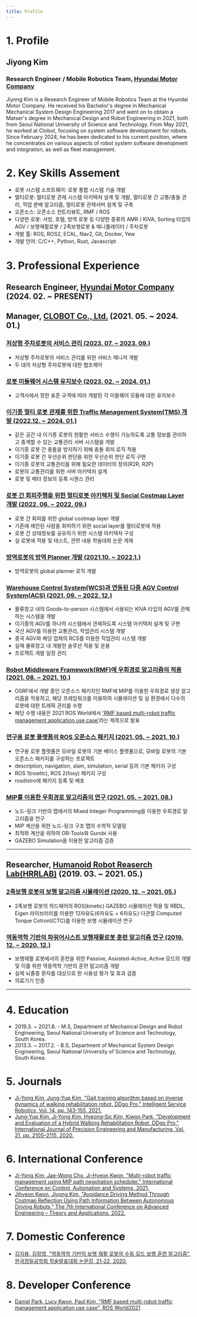 ```yaml
---
title: Profile
---
```


# 1. Profile

## Jiyong Kim

### Research Engineer / Mobile Robotics Team, [Hyundai Motor Company](https://robotics.hyundai.com/)

Jiyong Kim is a Research Engineer of Mobile Robotics Team at the Hyundai Motor Company. He received his Bachelor's degree in Mechanical Mechanical System Design Engineering 2017 and went on to obtain a Matser's degree in Mechanical Design and Robot Engineering in 2021, both from Seoul National University of Science and Technology. From May 2021, he worked at Clobot, focusing on system software development for robots. Since February 2024, he has been dedicated to his current position, where he concentrates on various aspects of robot system software development and integration, as well as fleet management.

# 2. Key Skills Assement

- 로봇 시스템 소프트웨어: 로봇 통합 시스템 기술 개발
- 멀티로봇: 멀티로봇 관제 시스템 아키텍처 설계 및 개발, 멀티로봇 간 교통/충돌 관리, 작업 분배 알고리즘, 멀티로봇 관제서버 설계 및 구축
- 오픈소스: 오픈소스 컨트리뷰트, RMF / ROS
- 다양한 로봇: 서빙, 호텔, 방역 로봇 등 다양한 종류의 AMR / KIVA, Sorting 타입의 AGV / 보행재활로봇 / 2족보행로봇 & 매니퓰레이터 / 주차로봇
- 개발 툴: ROS, ROS2, ECAL, Nav2, Git, Docker, Yew
- 개발 언어: C/C++, Python, Rust, Javascript

# 3. Professional Experience

## Research Engineer, [Hyundai Motor Company](https://robotics.hyundai.com/) (2024. 02. ~ PRESENT)

## Manager, [CLOBOT Co., Ltd.](https://www.clobot.co.kr) (2021. 05. ~ 2024. 01.)

### [저상형 주차로봇의 서비스 관리 (2023. 07. ~ 2023. 09.)](/portfolio/2023-07-04-parking-robot.html)

- 저상형 주차로봇의 서비스 관리를 위한 서비스 매니저 개발
- 두 대의 저상형 주차로봇에 대한 협조제어

### [로봇 미들웨어 시스템 유지보수 (2023. 02. ~ 2024. 01.)](/portfolio/2023-02-20-middleware.html)

- 고객사에서 정한 표준 규격에 따라 개발된 각 미들웨어 모듈에 대한 유지보수

### [이기종 멀티 로봇 관제를 위한 Traffic Management System(TMS) 개발 (2022.12. ~ 2024. 01.)](/portfolio/2022-11-28-tms.html)

- 같은 공간 내 이기종 로봇의 원활한 서비스 수행이 가능하도록 교통 정보를 관리하고 중계할 수 있는 교통관리 서버 시스템을 개발
- 이기종 로봇 간 충돌을 방지하기 위해 충돌 회피 로직 적용
- 이기종 로봇 간 우선순위 판단을 위한 우선순위 판단 로직 구현
- 이기종 로봇의 교통관리를 위해 필요한 데이터의 정의(R2R, R2P)
- 로봇의 교통관리를 위한 서버 아키텍처 설계
- 로봇 및 메타 정보의 등록 시퀀스 관리

### [로봇 간 회피주행을 위한 멀티로봇 아키텍처 및 Social Costmap Layer 개발 (2022. 06. ~ 2022. 09.)](/portfolio/2022-06-28-social-layer.html)

- 로봇 간 회피를 위한 global costmap layer 개발
- 기존에 제안된 사람을 회피하기 위한 social layer를 멀티로봇에 적용
- 로봇 간 상태정보를 공유하기 위한 시스템 아키텍처 구성
- 실 로봇에 적용 및 테스트, 관련 내용 학술대회 논문 게제

### [방역로봇의 방역 Planner 개발 (2021.10. ~ 2022.1.)](/portfolio/2021-10-25-coverage.html)

- 방역로봇의 global planner 로직 개발

### [Warehouse Control System(WCS)과 연동된 다중 AGV Control System(ACS) (2021. 09. ~ 2022. 12.)](/portfolio/2021-09-23-rcs.html)

- 물류창고 내의 Goods-to-person 시스템에서 사용되는 KIVA 타입의 AGV를 관제하는 시스템을 개발
- 이기종의 AGV를 하나의 시스템에서 관제하도록 시스템 아키텍처 설계 및 구현
- 국산 AGV를 이용한 교통관리, 작업관리 시스템 개발
- 중국 AGV와 해당 업체의 RCS를 이용한 작업관리 시스템 개발
- 실제 물류창고 내 개발한 솔루션 적용 및 운용
- 프로젝트 개발 일정 관리

### [Robot Middleware Framework(RMF)에 우회경로 알고리즘의 적용 (2021. 08. ~ 2021. 10.)](/portfolio/2021-08-25-rmf.html)

- OSRF에서 개발 중인 오픈소스 패키지인 RMF에 MIP를 이용한 우회경로 생성 알고리즘을 적용하고, 해당 프레임워크를 이용하여 시뮬레이션 및 실 환경에서 다수의 로봇에 대한 트레픽 관리를 수행
- 해당 수행 내용은 2021 ROS World에서 ['RMF based multi-robot traffic management application use case'](https://vimeo.com/649654300)라는 제목으로 발표

### [연구용 로봇 플랫폼의 ROS 오픈소스 패키지 (2021. 05. ~ 2021. 10.)](/portfolio/2021-05-10-platform-clober.html)

- 연구용 로봇 플랫폼은 모바일 로봇의 기본 베이스 플랫폼으로, 모바일 로봇의 기본 오픈소스 패키지를 구성하는 프로젝트
- description, navigation, slam, simulation, serial 등의 기본 패키지 구성
- ROS 1(noetic), ROS 2(foxy) 패키지 구성
- rosdistro에 패키지 등록 및 배포

### [MIP를 이용한 우회경로 알고리즘의 연구 (2021. 05. ~ 2021. 08.)](/portfolio/2021-05-10-mip-detour-path.html)

- 노드-링크 기반의 맵에서의 Mixed Integer Programming을 이용한 우회경로 알고리즘을 연구
- MIP 계산을 위한 노드-링크 구조 맵의 수학적 모델링
- 최적화 계산을 위하여 OR-Tools와 Gurobi 사용
- GAZEBO Simulation을 이용한 알고리즘 검증

---

## Researcher, [Humanoid Robot Reaserch Lab(HRRLAB)](http://www.hrrlab.com/) (2019. 03. ~ 2021. 05.)

### [2족보행 로봇의 보행 알고리즘 시뮬레이션 (2020. 12. ~ 2021. 05.)](/portfolio/2020-12-01-biped-walking-robot.html)

- 2족보행 로봇의 하드웨어의 ROS(kinetic) GAZEBO 시뮬레이션 적용 및 RBDL, Eigen 라이브러리를 이용한 12자유도(6자유도 + 6자유도) 다관절 Computed Torque Cotronl(CTC)를 이용한 보행 시뮬레이션 연구

### [역동역학 기반의 파워어시스트 보행재활로봇 훈련 알고리즘 연구 (2019. 12. ~ 2020. 12.)](/portfolio/2019-12-01-gait-rehabilitation-robot.html)

- 보행재활 로봇에서의 훈련을 위한 Passive, Assisted-Active, Active 모드의 개발 및 이를 위한 역동역학 기반의 훈련 알고리즘 개발
- 실제 뇌졸중 환자를 대상으로 한 사용성 평가 및 효과 검증
- 의료기기 인증

---

# 4. Education

- 2019.3. ~ 2021.8. - M.S, Department of Mechanical Design and Robot Engineering, Seoul National University of Science and Technology, South Korea.
- 2013.3. ~ 2017.2. - B.S, Department of Mechanical System Design Engineering, Seoul National University of Science and Technology, South Korea.

# 5. Journals

- [Ji-Yong Kim, Jung-Yup Kim, "Gait training algorithm based on inverse dynamics of walking rehabilitation robot, DDgo Pro," Intelligent Service Robotics, Vol. 14, pp. 143-155, 2021.](https://doi.org/10.1007/s11370-021-00357-8)
- [Jung‑Yup Kim, Ji‑Yong Kim, Hyeong‑Sic Kim, Kiwon Park, "Development and Evaluation of a Hybrid Walking Rehabilitation Robot, DDgo Pro," International Journal of Precision Engineering and Manufacturing, Vol. 21, pp. 2105–2115, 2020.](https://doi.org/10.1007/s12541-020-00404-x)

# 6. International Conference

- [Ji-Yong Kim, Jae-Wong Cho, Ji-Hyeon Kwon, "Multi-robot traffic management using MIP path negotiation scheduler," International Conference on Control, Automation and Systems, 2021.](https://ieeexplore.ieee.org/document/9649860)
- [Jihyeon Kwon, Jiyong Kim, "Avoidance Driving Method Through Costmap Reflection Using Path Information Between Autonomous Driving Robots," The 7th International Conference on Advanced Engineering – Theory and Applications, 2022.](https://doi.org/10.1007/978-981-99-8703-0_46)

# 7. Domestic Conference

- [김지용, 김정엽, "역동역학 기반의 보행 재활 로봇의 수동 모드 보행 훈련 알고리즘", 한국정밀공학회 학술발표대회 논문집, 21-22, 2020.](https://www.dbpia.co.kr/journal/articleDetail?nodeId=NODE10489383)

# 8. Developer Conference

- [Daniel Park, Lucy Kwon, Paul Kim, "RMF based multi-robot traffic management application use case", ROS World2021](https://vimeo.com/649654300/698c1da5a6)
